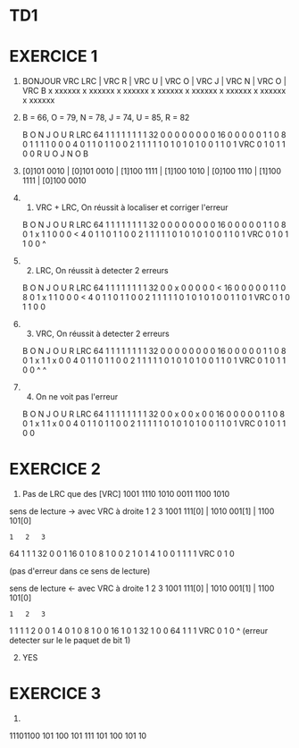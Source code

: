 # TD1

# EXERCICE 1

1. BONJOUR
VRC  LRC | VRC   R  | VRC   U  | VRC   O  | VRC   J  | VRC   N  | VRC   O  | VRC   B
 x xxxxxx   x xxxxxx   x xxxxxx   x xxxxxx   x xxxxxx   x xxxxxx   x xxxxxx   x xxxxxx 

2. B = 66, O = 79, N = 78, J = 74, U = 85, R = 82 

	B	O	N	J	O	U	R	LRC
64	1 	1	1	1	1	1	1	1
32	0 	0	0	0	0	0	0	0
16	0 	0	0	0	0	1	1	0
8	0 	1	1	1	1	0	0	0
4	0 	1	1	0	1	1	0	0
2	1 	1	1	1	1	0	1	0
1	0 	1	0	0	1	1	0	1
VRC	0 	1	0	1	1	0	0
		 R			   U			 O			   J			 N			  O				B
3. [0]101 0010 | [0]101 0010 | [1]100 1111 | [1]100 1010 | [0]100 1110 | [1]100 1111 | [0]100 0010

4. 1. VRC + LRC, On réussit à localiser et corriger l'erreur

	B	O	N	J	O	U	R	LRC
64	1 	1	1	1	1	1	1	1
32	0 	0	0	0	0	0	0	0
16	0 	0	0	0	0	1	1	0
8	0 	1	x	1	1	0	0	0 <
4	0 	1	1	0	1	1	0	0 
2	1 	1	1	1	1	0	1	0
1	0 	1	0	0	1	1	0	1
VRC	0 	1	0	1	1	0	0
			^
4. 2. LRC, On réussit à detecter 2 erreurs

	B	O	N	J	O	U	R	LRC
64	1 	1	1	1	1	1	1	1
32	0 	0	x	0	0	0	0	0 <
16	0 	0	0	0	0	1	1	0 
8	0 	1	x	1	1	0	0	0 <
4	0 	1	1	0	1	1	0	0
2	1 	1	1	1	1	0	1	0
1	0 	1	0	0	1	1	0	1
VRC	0 	1	0	1	1	0	0

4. 3. VRC, On réussit à detecter 2 erreurs

	B	O	N	J	O	U	R	LRC
64	1 	1	1	1	1	1	1	1
32	0 	0	0	0	0	0	0	0
16	0 	0	0	0	0	1	1	0
8	0 	1	x	1	1	x	0	0
4	0 	1	1	0	1	1	0	0 
2	1 	1	1	1	1	0	1	0
1	0 	1	0	0	1	1	0	1
VRC	0 	1	0	1	1	0	0
			^			^
4. 4. On ne voit pas l'erreur

	B	O	N	J	O	U	R	LRC
64	1 	1	1	1	1	1	1	1
32	0 	0	x	0	0	x	0	0
16	0 	0	0	0	0	1	1	0
8	0 	1	x	1	1	x	0	0
4	0 	1	1	0	1	1	0	0 
2	1 	1	1	1	1	0	1	0
1	0 	1	0	0	1	1	0	1
VRC	0 	1	0	1	1	0	0
					
# EXERCICE 2

1. Pas de LRC que des [VRC] 1001 1110 1010 0011 1100 1010

sens de lecture -> avec VRC à droite
	1 			  2				3
1001 111[0] | 1010 001[1] | 1100 101[0]

	1	2	3
64	1	1   1
32	0	0	1
16	0	1	0
8	1	0	0
2	1	0	1
4	1	0	0
1	1	1	1
VRC 0	1	0

(pas d'erreur dans ce sens de lecture)

sens de lecture <- avec VRC à droite
	1			  2			    3
1001 111[0] | 1010 001[1] | 1100 101[0]

	1	2	3
1	1	1   1
2	0	0	1
4	0	1	0
8	1	0	0
16	1	0	1
32	1	0	0
64	1	1	1
VRC 0	1	0
	^
(erreur detecter sur le le paquet de bit 1)

2. YES

# EXERCICE 3

1. 
11101100
101
 100
 101
   111
   101
    100
    101
      10

